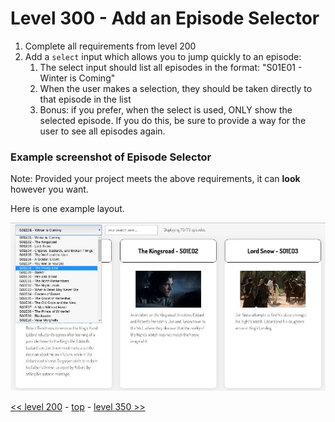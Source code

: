 # Level 300 - Add an Episode Selector

1. Complete all requirements from level 200
1. Add a `select` input which allows you to jump quickly to an episode:
   1. The select input should list all episodes in the format: "S01E01 - Winter is Coming"
   1. When the user makes a selection, they should be taken directly to that episode in the list
   1. Bonus: if you prefer, when the select is used, ONLY show the selected episode. If you do this, be sure to provide a way for the user to see all episodes again.

### Example screenshot of Episode Selector

Note: Provided your project meets the above requirements, it can **look** however you want.

Here is one example layout.

![Example Episode Selector screenshot](./example-screenshots/example-episode-selector.jpg)

[<< level 200](./level-200.md) - [top](./readme.md) - [level 350 >>](./level-350.md)
